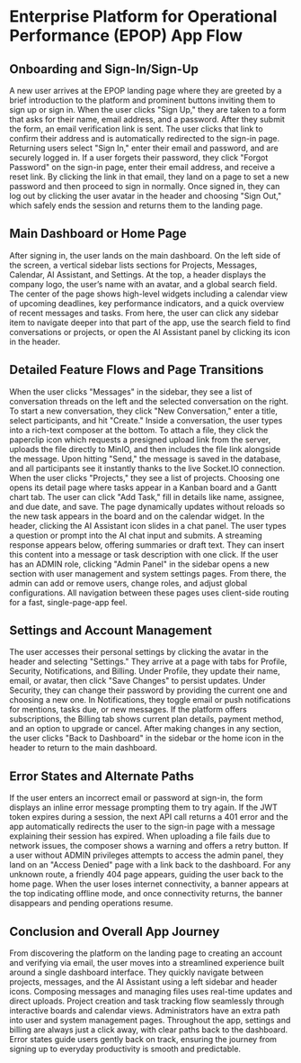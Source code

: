 # Enterprise Platform for Operational Performance (EPOP) App Flow

## Onboarding and Sign-In/Sign-Up
A new user arrives at the EPOP landing page where they are greeted by a brief introduction to the platform and prominent buttons inviting them to sign up or sign in. When the user clicks "Sign Up," they are taken to a form that asks for their name, email address, and a password. After they submit the form, an email verification link is sent. The user clicks that link to confirm their address and is automatically redirected to the sign-in page. Returning users select "Sign In," enter their email and password, and are securely logged in. If a user forgets their password, they click "Forgot Password" on the sign-in page, enter their email address, and receive a reset link. By clicking the link in that email, they land on a page to set a new password and then proceed to sign in normally. Once signed in, they can log out by clicking the user avatar in the header and choosing "Sign Out," which safely ends the session and returns them to the landing page.

## Main Dashboard or Home Page
After signing in, the user lands on the main dashboard. On the left side of the screen, a vertical sidebar lists sections for Projects, Messages, Calendar, AI Assistant, and Settings. At the top, a header displays the company logo, the user’s name with an avatar, and a global search field. The center of the page shows high-level widgets including a calendar view of upcoming deadlines, key performance indicators, and a quick overview of recent messages and tasks. From here, the user can click any sidebar item to navigate deeper into that part of the app, use the search field to find conversations or projects, or open the AI Assistant panel by clicking its icon in the header.

## Detailed Feature Flows and Page Transitions
When the user clicks "Messages" in the sidebar, they see a list of conversation threads on the left and the selected conversation on the right. To start a new conversation, they click "New Conversation," enter a title, select participants, and hit "Create." Inside a conversation, the user types into a rich-text composer at the bottom. To attach a file, they click the paperclip icon which requests a presigned upload link from the server, uploads the file directly to MinIO, and then includes the file link alongside the message. Upon hitting "Send," the message is saved in the database, and all participants see it instantly thanks to the live Socket.IO connection. When the user clicks "Projects," they see a list of projects. Choosing one opens its detail page where tasks appear in a Kanban board and a Gantt chart tab. The user can click "Add Task," fill in details like name, assignee, and due date, and save. The page dynamically updates without reloads so the new task appears in the board and on the calendar widget. In the header, clicking the AI Assistant icon slides in a chat panel. The user types a question or prompt into the AI chat input and submits. A streaming response appears below, offering summaries or draft text. They can insert this content into a message or task description with one click. If the user has an ADMIN role, clicking "Admin Panel" in the sidebar opens a new section with user management and system settings pages. From there, the admin can add or remove users, change roles, and adjust global configurations. All navigation between these pages uses client-side routing for a fast, single-page-app feel.

## Settings and Account Management
The user accesses their personal settings by clicking the avatar in the header and selecting "Settings." They arrive at a page with tabs for Profile, Security, Notifications, and Billing. Under Profile, they update their name, email, or avatar, then click "Save Changes" to persist updates. Under Security, they can change their password by providing the current one and choosing a new one. In Notifications, they toggle email or push notifications for mentions, tasks due, or new messages. If the platform offers subscriptions, the Billing tab shows current plan details, payment method, and an option to upgrade or cancel. After making changes in any section, the user clicks "Back to Dashboard" in the sidebar or the home icon in the header to return to the main dashboard.

## Error States and Alternate Paths
If the user enters an incorrect email or password at sign-in, the form displays an inline error message prompting them to try again. If the JWT token expires during a session, the next API call returns a 401 error and the app automatically redirects the user to the sign-in page with a message explaining their session has expired. When uploading a file fails due to network issues, the composer shows a warning and offers a retry button. If a user without ADMIN privileges attempts to access the admin panel, they land on an "Access Denied" page with a link back to the dashboard. For any unknown route, a friendly 404 page appears, guiding the user back to the home page. When the user loses internet connectivity, a banner appears at the top indicating offline mode, and once connectivity returns, the banner disappears and pending operations resume.

## Conclusion and Overall App Journey
From discovering the platform on the landing page to creating an account and verifying via email, the user moves into a streamlined experience built around a single dashboard interface. They quickly navigate between projects, messages, and the AI Assistant using a left sidebar and header icons. Composing messages and managing files uses real-time updates and direct uploads. Project creation and task tracking flow seamlessly through interactive boards and calendar views. Administrators have an extra path into user and system management pages. Throughout the app, settings and billing are always just a click away, with clear paths back to the dashboard. Error states guide users gently back on track, ensuring the journey from signing up to everyday productivity is smooth and predictable.